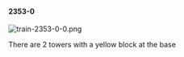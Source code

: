 #### 2353-0
![train-2353-0-0.png](https://github.com/lil-lab/nlvr/raw/master/nlvr/train/images/64/train-2353-0-0.png "train-2353-0-0.png")

There are 2 towers with a yellow block at the base